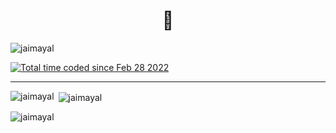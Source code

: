 
<h1 align="center">👋</h1>
<span align="right"> <img src="https://komarev.com/ghpvc/?username=jaimayal&label=Profile%20views&color=0e75b6&style=flat" alt="jaimayal" /> </span>

<a align="left" href="https://wakatime.com/@7c21ee74-023f-484a-9f11-8b44748f5a18"><img src="https://wakatime.com/badge/user/7c21ee74-023f-484a-9f11-8b44748f5a18.svg" alt="Total time coded since Feb 28 2022" /></a> 

___

<p><img align="left" src="https://github-readme-stats.vercel.app/api/top-langs?username=jaimayal&show_icons=true&theme=dracula&locale=en&layout=compact" alt="jaimayal" /></p>

<p>&nbsp;<img align="center" src="https://github-readme-stats.vercel.app/api?username=jaimayal&show_icons=true&theme=dracula&locale=en" alt="jaimayal" /></p>

<p><img align="center" src="https://github-readme-streak-stats.herokuapp.com/?user=jaimayal&" alt="jaimayal" /></p>
